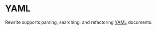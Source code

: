 # YAML

Rewrite supports parsing, searching, and refactoring [YAML](https://en.wikipedia.org/wiki/YAML) documents.

